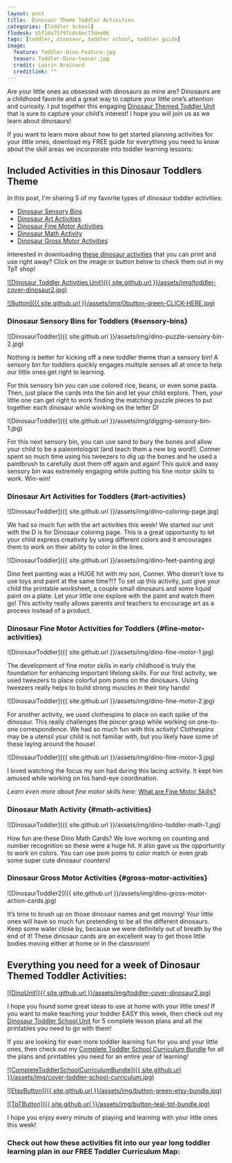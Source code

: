 ```yaml
---
layout: post
title:  Dinosaur Theme Toddler Activities
categories: [Toddler School]
flodesk: 65f1da75f97cdc8ec73dee06
tags: [toddler, dinosaur, toddler school, toddler guide]
image:
  feature: Toddler-Dino-Feature.jpg
  teaser: Toddler-Dino-teaser.jpg
  credit: Laurin Brainard
  creditlink: ""
---
```

Are your little ones as obsessed with dinosaurs as mine are? Dinosaurs are a childhood favorite and a great way to capture your little one’s attention and curiosity. I put together this engaging [Dinosaur Themed Toddler Unit](http://bit.ly/DinoToddler) that is sure to capture your child’s interest! I hope you will join us as we learn about dinosaurs!

If you want to learn more about how to get started planning activities for your little ones, download my FREE guide for everything you need to know about the skill areas we incorporate into toddler learning lessons:

<div id="fd-form-65374920be19019fdd96d794"></div>
<script>
  window.fd('form', {
    formId: '65374920be19019fdd96d794',
    containerEl: '#fd-form-65374920be19019fdd96d794'
  });
</script>

## Included Activities in this Dinosaur Toddlers Theme

In this post, I'm sharing 5 of my favorite types of dinosaur toddler activities:
- [Dinosaur Sensory Bins](#sensory-bins)
- [Dinosaur Art Activities](#art-activities)
- [Dinosaur Fine Motor Activities](#fine-motor-activities)
- [Dinosaur Math Activity](#math-activities)
- [Dinosaur Gross Motor Activities](#gross-motor-activities)

Interested in downloading [these dinosaur activities](https://www.teacherspayteachers.com/Product/Dinosaur-Theme-Toddler-Activities-Preschool-Curriculum-and-Lesson-Plans-4313867?utm_source=PB%20Blog&utm_campaign=Dinosaur%20Toddler%20Unit%20Cover) that you can print and use right away? Click on the image or button below to check them out in my TpT shop! 
 
[![Dinosaur Toddler Activities Unit]({{ site.github.url }}/assets/img/toddler-cover-dinosaur2.jpg)](https://www.teacherspayteachers.com/Product/Dinosaur-Theme-Toddler-Activities-Preschool-Curriculum-and-Lesson-Plans-4313867?utm_source=PB%20Blog&utm_campaign=Dinosaur%20Toddler%20Unit%20Cover)
 
[![Button]({{ site.github.url }}/assets/img/0button-green-CLICK-HERE.jpg)](https://www.teacherspayteachers.com/Product/Dinosaur-Theme-Toddler-Activities-Preschool-Curriculum-and-Lesson-Plans-4313867?utm_source=PB%20Blog&utm_campaign=Dinosaur%20Toddler%20Unit%20Cover)

### Dinosaur Sensory Bins for Toddlers {#sensory-bins}

![DinosaurToddler]({{ site.github.url }}/assets/img/dino-puzzle-sensory-bin-2.jpg)

Nothing is better for kicking off a new toddler theme than a sensory bin! A sensory bin for toddlers quickly engages multiple senses all at once to help our little ones get right to learning. 

For this sensory bin you can use colored rice, beans, or even some pasta. Then, just place the cards into the bin and let your child explore. Then, your little one can get right to work finding the matching puzzle pieces to put together each dinosaur while working on the letter D!

![DinosaurToddler]({{ site.github.url }}/assets/img/digging-sensory-bin-1.jpg)

For this next sensory bin, you can use sand to bury the bones and allow your child to be a paleontologist (and teach them a new big word!). Conner spent so much time using his tweezers to dig up the bones and he used a paintbrush to carefully dust them off again and again! This quick and easy sensory bin was extremely engaging while putting his fine motor skills to work. Win-win!

### Dinosaur Art Activities for Toddlers {#art-activities}     

![DinosaurToddler]({{ site.github.url }}/assets/img/dino-coloring-page.jpg)

We had so much fun with the art activities this week! We started our unit with the D is for Dinosaur coloring page. This is a great opportunity to let your child express creativity by using different colors and it encourages them to work on their ability to color in the lines. 

![DinosaurToddler]({{ site.github.url }}/assets/img/dino-feet-painting.jpg)

Dino feet painting was a HUGE hit with my son, Conner. Who doesn’t love to use toys and paint at the same time?!? To set up this activity, just give your child the printable worksheet, a couple small dinosaurs and some liquid paint on a plate. Let your little one explore with the paint and watch them go! This activity really allows parents and teachers to encourage art as a process instead of a product. 

### Dinosaur Fine Motor Activities for Toddlers {#fine-motor-activities}

![DinosaurToddler]({{ site.github.url }}/assets/img/dino-fine-motor-1.jpg)

The development of fine motor skills in early childhood is truly the foundation for enhancing important lifelong skills. For our first activity, we used tweezers to place colorful pom poms on the dinosaurs. Using tweezers really helps to build strong muscles in their tiny hands!

![DinosaurToddler]({{ site.github.url }}/assets/img/dino-fine-motor-2.jpg)

For another activity, we used clothespins to place on each spike of the dinosaur. This really challenges the pincer grasp while working on one-to-one correspondence. We had so much fun with this activity! Clothespins may be a utensil your child is not familiar with, but you likely have some of these laying around the house! 

![DinosaurToddler]({{ site.github.url }}/assets/img/dino-fine-motor-3.jpg)

I loved watching the focus my son had during this lacing activity. It kept him amused while working on his hand-eye coordination. 

_Learn even more about fine motor skills here:_ [What are Fine Motor Skills?](https://theprimarybrain.com/fine%20motor%20skills/2024/01/25/What-Are-Fine-Motor-Skills/)

### Dinosaur Math Activity {#math-activities}

![DinosaurToddler]({{ site.github.url }}/assets/img/dino-toddler-math-1.jpg)

How fun are these Dino Math Cards? We love working on counting and number recognition so these were a huge hit. It also gave us the opportunity to work on colors. You can use pom poms to color match or even grab some super cute dinosaur counters! 

### Dinosaur Gross Motor Activities {#gross-motor-activities}

![DinosaurToddler2]({{ site.github.url }}/assets/img/dino-gross-motor-action-cards.jpg)

It’s time to brush up on those dinosaur names and get moving! Your little ones will have so much fun pretending to be all the different dinosaurs. Keep some water close by, because we were definitely out of breath by the end of it! These dinosaur cards are an excellent way to get those little bodies moving either at home or in the classroom! 

## Everything you need for a week of Dinosaur Themed Toddler Activities:

[![DinoUnit]({{ site.github.url }}/assets/img/toddler-cover-dinosaur2.jpg)](https://www.teacherspayteachers.com/Product/Toddler-Activities-Lesson-Plans-Dinosaur-Homeschool-Preschool-Letter-D-4313867?utm_source=PB%20BLog&utm_campaign=Dino%20Cover%20Image)

I hope you found some great ideas to use at home with your little ones! If you want to make teaching your toddler EASY this week, then check out my [Dinosaur Toddler School Unit](http://bit.ly/DinoToddler) for 5 complete lesson plans and all the printables you need to go with them! 

If you are looking for even more toddler learning fun for you and your little ones, then check out my [Complete Toddler School Curriculum Bundle](https://www.teacherspayteachers.com/Product/The-Complete-Toddler-School-Curriculum-Preschool-Activities-Lesson-Plans-9277137?st=d4f10691f6220ae963d64a0926662e73&utm_source=PB%20BLOG&utm_campaign=Complete%20Toddler%20Bundle%20TextLink) for all the plans and printables you need for an entire year of learning!

[![CompleteToddlerSchoolCurriculumBundle]({{ site.github.url }}/assets/img/cover-toddler-school-curriculum.jpg)](https://www.teacherspayteachers.com/Product/The-Complete-Toddler-School-Curriculum-Preschool-Activities-Lesson-Plans-9277137?st=d4f10691f6220ae963d64a0926662e73&utm_source=PB%20BLOG&utm_campaign=Complete%20Toddler%20Bundle%20Cover)

[![EtsyButton]({{ site.github.url }}/assets/img/button-green-etsy-bundle.jpg)](https://theprimarybrain.etsy.com/listing/1575955240)

[![TpTButton]({{ site.github.url }}/assets/img/button-teal-tpt-bundle.jpg)](https://www.teacherspayteachers.com/Product/The-Complete-Toddler-School-Curriculum-Preschool-Activities-Lesson-Plans-9277137?st=d4f10691f6220ae963d64a0926662e73&utm_source=PB%20BLOG&utm_campaign=Complete%20Toddler%20Bundle%20Button)

I hope you enjoy every minute of playing and learning with your little ones this week!

### Check out how these activities fit into our year long toddler learning plan in our FREE Toddler Curriculum Map:
